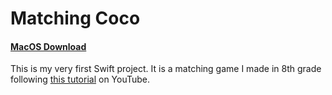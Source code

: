 # Matching Coco
#### [MacOS Download](https://github.com/cabouezzi/Matching-Coco/raw/master/CocoCouples.zip)
This is my very first Swift project. It is a matching game I made in 8th grade following [this tutorial](https://youtube.com/playlist?list=PLMRqhzcHGw1YdahNsCLZdSVfNv0stwvdx) on YouTube.
